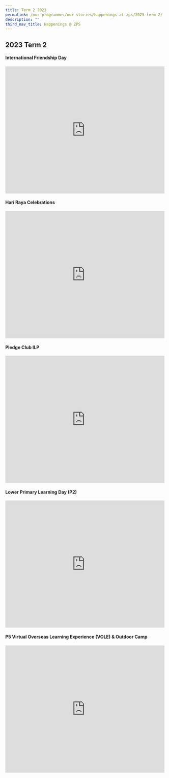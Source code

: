 ```yaml
---
title: Term 2 2023
permalink: /our-programmes/our-stories/happenings-at-zps/2023-term-2/
description: ""
third_nav_title: Happenings @ ZPS
---
```

## 2023 Term 2
<h4><strong>International Friendship Day</strong></h4>
<iframe allowfullscreen="true" height="400" width="500" frameborder="0" src="https://docs.google.com/presentation/d/e/2PACX-1vT_Eyxo1uvBtoc8Usr1k5RiL1PAy6tZhDwQziYrv0yoafPEzmb-X3UUqrOBKr6cY6JhaJ4fvOai3eQF/embed?start=true&amp;loop=true&amp;delayms=3000"></iframe>
<h4><strong>Hari Raya Celebrations</strong></h4>
<iframe allowfullscreen="true" height="400" width="500" frameborder="0" src="https://docs.google.com/presentation/d/e/2PACX-1vTTkoGWNv4Z83O7ohDwwaifD1GFrkhyVnGynPZ-x7i6LSjAQBiOlylmjWgAAtb9-PZntr_ejtIP6Bqs/embed?start=true&amp;loop=true&amp;delayms=3000"></iframe>
<h4><strong>Pledge Club ILP</strong></h4>
<iframe src="https://docs.google.com/presentation/d/e/2PACX-1vS24SYyp7cb5slUEYPxpUsuM5bS1di5sMjPyoohrF1pBHiiZm1puHwzedChgrtb69-npdrjtrXkph65/embed?start=true&amp;loop=true&amp;delayms=3000" frameborder="0" width="500" height="400" allowfullscreen="true"></iframe>
<h4><strong>Lower Primary Learning Day (P2)</strong></h4>
<iframe src="https://docs.google.com/presentation/d/e/2PACX-1vQsktKlR9HSal1RepF-R2pD3mHUxFt81hD_ggeyh9F5O--fej75hwRGxhHpQ0AOXz-7Ct6QfcWfuedo/embed?start=false&amp;loop=false&amp;delayms=3000" frameborder="0" width="500" height="400" allowfullscreen="true"></iframe>
<h4><strong>P5 Virtual Overseas Learning Experience (VOLE) &amp; Outdoor Camp</strong></h4>
<iframe src="https://docs.google.com/presentation/d/e/2PACX-1vSKuaeKZT5gjoGst7nV6QcpFhAu_yu6pSMa13tQjxNFOH7gSoHK8Fm8N-zihbYtnTW-nLcCX7lByEfF/embed?start=true&amp;loop=true&amp;delayms=3000" frameborder="0" width="500" height="400" allowfullscreen="true"></iframe>